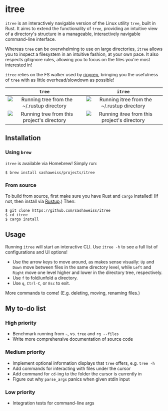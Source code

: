 # itree
`itree` is an interactively navigable version of the Linux utility `tree`, built in Rust. It aims to extend the functionality of `tree`, providing an intuitive view of a directory's structure in a manageable, interactively navigable command-line interface.

Whereas `tree` can be overwhelming to use on large directories, `itree` allows you to inspect a filesystem in an intuitive fashion, at your own pace. It also respects gitignore rules, allowing you to focus on the files you're most interested in!

`itree` relies on the FS walker used by [ripgrep](https://github.com/BurntSushi/ripgrep/tree/master/ignore), bringing you the usefulness of `tree` with as little overhead/slowdown as possible!

`tree`             |  `itree`
:-------------------------:|:-------------------------:
![Running `tree` from the ~/.rustup directory][rustup_tree_gif]  |  ![Running `itree` from the ~/.rustup directory][rustup_itree_gif]
![Running `tree` from this project's directory][itree_tree_gif]  |  ![Running `itree` from this project's directory][itree_itree_gif]

[rustup_itree_gif]: https://media.giphy.com/media/7Jq6jStr9wlVU79gzR/giphy.gif
[itree_itree_gif]: https://media.giphy.com/media/9xaSG1BHu6GmAZlJTS/giphy.gif
[rustup_tree_gif]: https://media.giphy.com/media/4Q06kUFcUcyeo0IVRz/giphy.gif
[itree_tree_gif]: https://media.giphy.com/media/fdXPaasUE6eKnCF6gs/giphy.gif

## Installation
### Using `brew`
`itree` is available via Homebrew! Simply run:
```
$ brew install sashaweiss/projects/itree
```

### From source
To build from source, first make sure you have Rust and `cargo` installed! (If not, then install via [Rustup](https://rustup.rs/).) Then:
```
$ git clone https://github.com/sashaweiss/itree
$ cd itree
$ cargo install
```

## Usage
Running `itree` will start an interactive CLI. Use `itree -h` to see a full list of configurations and UI options!

* Use the arrow keys to move around, as makes sense visually: `Up` and `Down` move between files in the same directory level, while `Left` and `Right` move one level higher and lower in the directory tree, respectively.
* Use `f` to fold/unfold a directory.
* Use `q`, `Ctrl-C`, or `Esc` to exit.

More commands to come! (E.g. deleting, moving, renaming files.)

## My to-do list

### High priority
* Benchmark running from `~`, vs. `tree` and `rg --files`
* Write more comprehensive documentation of source code

### Medium priority
* Implement optional information displays that `tree` offers, e.g. `tree -h`
* Add commands for interacting with files under the cursor
* Add command for `cd`-ing to the folder the cursor is currently in
* Figure out why `parse_args` panics when given stdin input

### Low priority
* Integration tests for command-line args
